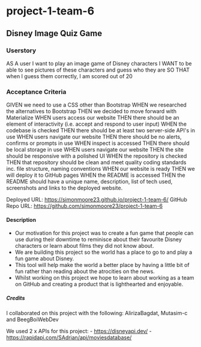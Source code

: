 # project-1-team-6

## Disney Image Quiz Game

### Userstory

AS A user I want to play an image game of Disney characters
I WANT to be able to see pictures of these characters and guess who they are
SO THAT when I guess them correctly, I am scored out of 20

### Acceptance Criteria

GIVEN we need to use a CSS other than Bootstrap
WHEN we researched the alternatives to Bootstrap
THEN we decided to move forward with Materialize
WHEN users access our website
THEN there should be an element of interactivity (i.e. accept and respond to user input)
WHEN the codebase is checked 
THEN there should be at least two server-side API's in use
WHEN users navigate our website
THEN there should be no alerts, confirms or prompts in use
WHEN inspect is accessed 
THEN there should be local storage in use
WHEN users navigate our website
THEN the site should be responsive with a polished UI
WHEN the repository is checked
THEN that repository should be clean and meet quality coding standards inc. file structure, naming conventions 
WHEN our website is ready
THEN we will deploy it to GitHub pages
WHEN the README is accessed
THEN the README should have a unique name, description, list of tech used, screenshots and links to the deployed website.


Deployed URL: https://simonmoore23.github.io/project-1-team-6/
GitHub Repo URL: https://github.com/simonmoore23/project-1-team-6   

#### Description

- Our motivation for this project was to create a fun game that people can use during their downtime to reminisce about their favourite Disney characters or learn about films they did not know about.
- We are building this project so the world has a place to go to and play a fun game about Disney.
- This tool will help make the world a better place by having a little bit of fun rather than reading about the atrocities on the news.
- Whilst working on this project we hope to learn about working as a team on GitHub and creating a product that is lighthearted and enjoyable.

##### Credits

I collaborated on this project with the following: AlirizaBagdat, Mutasim-c and BeegBoiWebDev

We used 2 x APIs for this project:  - https://disneyapi.dev/ 
                                    - https://rapidapi.com/SAdrian/api/moviesdatabase/